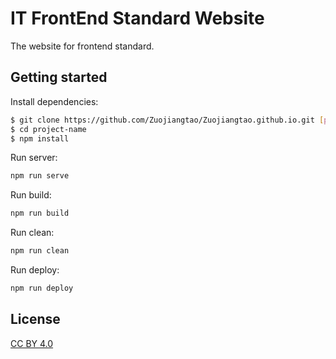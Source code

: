 # IT FrontEnd Standard Website
The website for frontend standard.

## Getting started

Install dependencies:

``` bash
$ git clone https://github.com/Zuojiangtao/Zuojiangtao.github.io.git [project-name]
$ cd project-name
$ npm install
```

Run server:

```markdown
npm run serve
```

Run build:

```markdown
npm run build
```

Run clean:

```markdown
npm run clean
```

Run deploy:
```markdown
npm run deploy
```

## License

[CC BY 4.0](http://creativecommons.org/licenses/by/4.0/)
